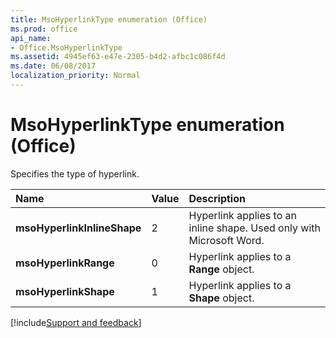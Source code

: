 ```yaml
---
title: MsoHyperlinkType enumeration (Office)
ms.prod: office
api_name:
- Office.MsoHyperlinkType
ms.assetid: 4945ef63-e47e-2305-b4d2-afbc1c086f4d
ms.date: 06/08/2017
localization_priority: Normal
---
```



# MsoHyperlinkType enumeration (Office)

Specifies the type of hyperlink.



|Name|Value|Description|
|:-----|:-----|:-----|
|**msoHyperlinkInlineShape**|2|Hyperlink applies to an inline shape. Used only with Microsoft Word.|
|**msoHyperlinkRange**|0|Hyperlink applies to a  **Range** object.|
|**msoHyperlinkShape**|1|Hyperlink applies to a  **Shape** object.|

[!include[Support and feedback](~/includes/feedback-boilerplate.md)]